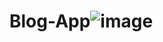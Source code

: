 # Blog-App![image](https://user-images.githubusercontent.com/98874027/170090539-a2242952-4608-4301-becb-d8671eccf0e8.png)
